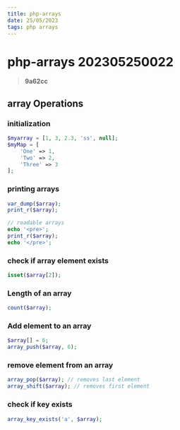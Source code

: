 ```yaml
---
title: php-arrays
date: 25/05/2023
tags: php arrays
---
```


# **php-arrays** 202305250022 
> **9a62cc**

  

## array Operations

### initialization
```php
$myarray = [1, 3, 2.3, 'ss', null];
$myMap = [
    'One' => 1,
    'Two' => 2,
    'Three' => 3
];
```

### printing arrays
```php
var_dump($array);
print_r($array);

// readable arrays
echo '<pre>';
print_r($array);
echo '</pre>';
```

### check if array element exists
```php
isset($array[2]);
```

### Length of an array
```php
count($array);
```

### Add element to an array
```php
$array[] = 6;
array_push($array, 6);
```

### remove element from an array
```php
array_pop($array); // removes last element
array_shift($array); // removes first element
```

### check if key exists
```php
array_key_exists('a', $array);
```
